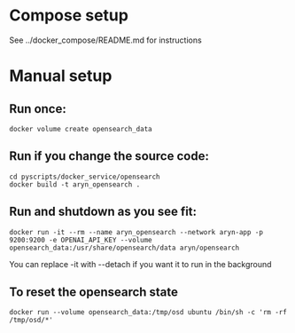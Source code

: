 # Compose setup

See ../docker_compose/README.md for instructions

# Manual setup

## Run once:

```
docker volume create opensearch_data
```

## Run if you change the source code:
```
cd pyscripts/docker_service/opensearch
docker build -t aryn_opensearch .
```

## Run and shutdown as you see fit:
```
docker run -it --rm --name aryn_opensearch --network aryn-app -p 9200:9200 -e OPENAI_API_KEY --volume opensearch_data:/usr/share/opensearch/data aryn/opensearch
```

You can replace -it with --detach if you want it to run in the background

## To reset the opensearch state

```
docker run --volume opensearch_data:/tmp/osd ubuntu /bin/sh -c 'rm -rf /tmp/osd/*'
```
